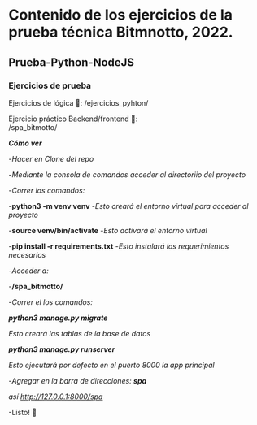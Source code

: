 # Contenido de los ejercicios de la prueba técnica Bitmnotto, 2022.
## Prueba-Python-NodeJS
### Ejercicios de prueba

Ejercicios de lógica 🤩: 
/ejercicios_pyhton/
    
Ejercicio práctico Backend/frontend 🤩:  
/spa_bitmotto/
  
*__Cómo ver__*

-*Hacer en Clone del repo*

-*Mediante la consola de comandos acceder al directoriio del proyecto*

-*Correr los comandos:*

  -__python3 -m venv venv__
     -*Esto creará el entorno virtual para acceder al proyecto*

  -__source venv/bin/activate__
     -*Esto activará el entorno virtual*
   
  -__pip install -r requirements.txt__
     -*Esto instalará los requerimientos necesarios*

-*Acceder a:*

  -__/spa_bitmotto/__

-*Correr el los comandos:*

   *__python3 manage.py migrate__*
   
   *Esto creará las tablas de la base de datos*

   *__python3 manage.py runserver__*

   *Esto ejecutará por defecto en el puerto 8000 la app principal*

-*Agregar en la barra de direcciones: __spa__*

   *así http://127.0.0.1:8000/spa*
  
-Listo! 🤩 
